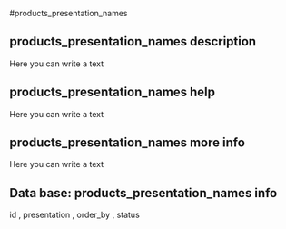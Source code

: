 #products_presentation_names
## products_presentation_names description
Here you can write a text

## products_presentation_names help
Here you can write a text

## products_presentation_names more info
Here you can write a text

## Data base: products_presentation_names info
id , 
  presentation , 
  order_by , 
  status 
  
